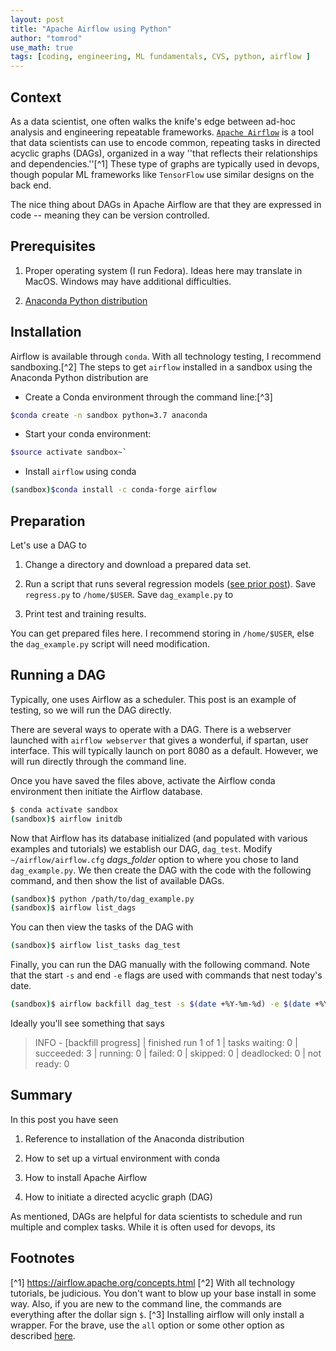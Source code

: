 ```yaml
---
layout: post
title: "Apache Airflow using Python"
author: "tomrod"
use_math: true
tags: [coding, engineering, ML fundamentals, CVS, python, airflow ]
---
```


## Context
As a data scientist, one often walks the knife's edge between ad-hoc analysis and engineering repeatable frameworks. [``Apache Airflow``](https://airflow.apache.org) is a tool that data scientists can use to encode common, repeating tasks in directed acyclic graphs (DAGs), organized in a way ''that reflects their relationships and dependencies.''[^1] These type of graphs are typically used in devops, though popular ML frameworks like ``TensorFlow`` use similar designs on the back end.

The nice thing about DAGs in Apache Airflow are that they are expressed in code -- meaning they can be version controlled.


## Prerequisites

1. Proper operating system (I run Fedora). Ideas here may translate in MacOS. Windows may have additional difficulties.

2. [Anaconda Python distribution](https://www.anaconda.com/download/)


## Installation

Airflow is available through `conda`. With all technology testing, I recommend sandboxing.[^2] The steps to get `airflow` installed in a sandbox using the Anaconda Python distribution are

* Create a Conda environment through the command line:[^3]

```bash
$conda create -n sandbox python=3.7 anaconda
```

* Start your conda environment:

```bash
$source activate sandbox~`

```

* Install `airflow` using conda

```bash
(sandbox)$conda install -c conda-forge airflow
```


## Preparation

Let's use a DAG to 

1. Change a directory and download a prepared data set.

2. Run a script that runs several regression models ([see prior post](https://andana.me/2019/01/11/python-regression.html)). Save ``regress.py`` to ``/home/$USER``. Save ``dag_example.py`` to  

3. Print test and training results.

You can get prepared files here. I recommend storing in ``/home/$USER``, else the ``dag_example.py`` script will need modification.

## Running a DAG

Typically, one uses Airflow as a scheduler. This post is an example of testing, so we will run the DAG directly.

There are several ways to operate with a DAG. There is a webserver launched with ``airflow webserver`` that gives a wonderful, if spartan, user interface. This will typically launch on port 8080 as a default. However, we will run directly through the command line.

Once you have saved the files above, activate the Airflow conda environment then initiate the Airflow database.

```bash
$ conda activate sandbox
(sandbox)$ airflow initdb
```

Now that Airflow has its database initialized (and populated with various examples and tutorials) we establish our DAG, ``dag_test``. Modify ``~/airflow/airflow.cfg`` *dags_folder* option to where you chose to land ``dag_example.py``. We then create the DAG with the code with the following command, and then show the list of available DAGs.

```bash
(sandbox)$ python /path/to/dag_example.py
(sandbox)$ airflow list_dags
```

You can then view the tasks of the DAG with

```bash
(sandbox)$ airflow list_tasks dag_test
```

Finally, you can run the DAG manually with the following command. Note that the start ``-s`` and end ``-e`` flags are used with commands that nest today's date. 

```bash
(sandbox)$ airflow backfill dag_test -s $(date +%Y-%m-%d) -e $(date +%Y-%m-%d)
```

Ideally you'll see something that says 

> INFO - [backfill progress] | finished run 1 of 1 | tasks waiting: 0 | succeeded: 3 | running: 0 | failed: 0 | skipped: 0 | deadlocked: 0 | not ready: 0

## Summary

In this post you have seen

1. Reference to installation of the Anaconda distribution

2. How to set up a virtual environment with conda

2. How to install Apache Airflow

3. How to initiate a directed acyclic graph (DAG)

As mentioned, DAGs are helpful for data scientists to schedule and run multiple and complex tasks. While it is often used for devops, its 



## Footnotes
[^1] https://airflow.apache.org/concepts.html
[^2] With all technology tutorials, be judicious. You don't want to blow up your base install in some way. Also, if you are new to the command line, the commands are everything after the dollar sign `$`.
[^3] Installing airflow will only install a wrapper. For the brave, use the `all` option or some other option as described [here](https://airflow.apache.org/installation.html).